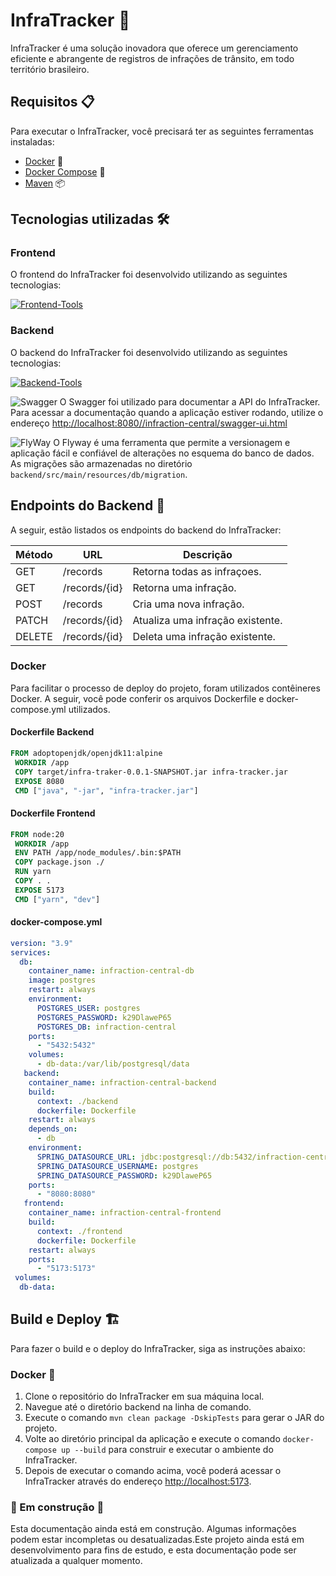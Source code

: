 # InfraTracker 🚦

InfraTracker é uma solução inovadora que oferece um gerenciamento eficiente e abrangente de registros de infrações de trânsito, em todo território brasileiro.

## Requisitos 📋

Para executar o InfraTracker, você precisará ter as seguintes ferramentas instaladas:

- [Docker](https://www.docker.com/) :whale:
- [Docker Compose](https://docs.docker.com/compose/install/) :octopus:
- [Maven](https://maven.apache.org/) 📦

## Tecnologias utilizadas 🛠️

### Frontend

 O frontend do InfraTracker foi desenvolvido utilizando as seguintes tecnologias:
 
[![Frontend-Tools](https://skillicons.dev/icons?i=react,bootstrap,vite)](https://skillicons.dev)

### Backend

 O backend do InfraTracker foi desenvolvido utilizando as seguintes tecnologias:
 
 [![Backend-Tools](https://skillicons.dev/icons?i=java,spring,postgresql)](https://skillicons.dev)

 ![Swagger](https://img.shields.io/badge/-Swagger-000?&logo=Swagger)
 O Swagger foi utilizado para documentar a API do InfraTracker. Para acessar a documentação quando a aplicação estiver rodando, utilize o endereço <http://localhost:8080//infraction-central/swagger-ui.html>

 ![FlyWay](https://img.shields.io/badge/-FlyWay-000?&logo=FlyWay)
 O Flyway é uma ferramenta que permite a versionagem e aplicação fácil e confiável de alterações no esquema do banco de dados.
As migrações são armazenadas no diretório `backend/src/main/resources/db/migration`.

## Endpoints do Backend 🚀

A seguir, estão listados os endpoints do backend do InfraTracker:

| Método | URL | Descrição |
|--------|-----|-----------|
| GET    | /records | Retorna todas as infraçoes. |
| GET    | /records/{id} | Retorna uma infração. |
| POST   | /records | Cria uma nova infração. |
| PATCH  | /records/{id} | Atualiza uma infração existente. |
| DELETE | /records/{id} | Deleta uma infração existente. |

### Docker

 Para facilitar o processo de deploy do projeto, foram utilizados contêineres Docker. A seguir, você pode conferir os arquivos Dockerfile e docker-compose.yml utilizados.

#### Dockerfile Backend

```Dockerfile
FROM adoptopenjdk/openjdk11:alpine
 WORKDIR /app
 COPY target/infra-traker-0.0.1-SNAPSHOT.jar infra-tracker.jar
 EXPOSE 8080
 CMD ["java", "-jar", "infra-tracker.jar"]
```

#### Dockerfile Frontend

```Dockerfile
FROM node:20
 WORKDIR /app
 ENV PATH /app/node_modules/.bin:$PATH
 COPY package.json ./
 RUN yarn
 COPY . .
 EXPOSE 5173
 CMD ["yarn", "dev"]
```

#### docker-compose.yml

```yaml
version: "3.9"
services:
  db:
    container_name: infraction-central-db
    image: postgres
    restart: always
    environment:
      POSTGRES_USER: postgres
      POSTGRES_PASSWORD: k29DlaweP65
      POSTGRES_DB: infraction-central
    ports:
      - "5432:5432"
    volumes:
      - db-data:/var/lib/postgresql/data
   backend:
    container_name: infraction-central-backend
    build:
      context: ./backend
      dockerfile: Dockerfile
    restart: always
    depends_on:
      - db
    environment:
      SPRING_DATASOURCE_URL: jdbc:postgresql://db:5432/infraction-central
      SPRING_DATASOURCE_USERNAME: postgres
      SPRING_DATASOURCE_PASSWORD: k29DlaweP65
    ports:
      - "8080:8080"
   frontend:
    container_name: infraction-central-frontend
    build:
      context: ./frontend
      dockerfile: Dockerfile
    restart: always
    ports:
      - "5173:5173"
 volumes:
  db-data:
```

## Build e Deploy 🏗️

Para fazer o build e o deploy do InfraTracker, siga as instruções abaixo:

### Docker 🐳

1. Clone o repositório do InfraTracker em sua máquina local.
2. Navegue até o diretório backend na linha de comando.
3. Execute o comando `mvn clean package -DskipTests` para gerar o JAR do projeto.
4. Volte ao diretório principal da aplicação e execute o comando `docker-compose up --build` para construir e executar o ambiente do InfraTracker.
5. Depois de executar o comando acima, você poderá acessar o InfraTracker através do endereço <http://localhost:5173>.

### 🚧 Em construção 🚧

Esta documentação ainda está em construção. Algumas informações podem estar incompletas ou desatualizadas.Este projeto ainda está em desenvolvimento para fins de estudo, e esta documentação pode ser atualizada a qualquer momento.
